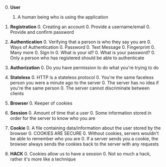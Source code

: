 0. **User**
	1. A human being who is using the application

0. **Registration**
	0. Creating an account
	0. Provide a username/email
	0. Provide and confirm password

0. **Authentication**
	0. Verifying that a person is who they say you are
	0. Ways of Authentication
		0. Password
		0. Text Message
		0. Fingerprint
		0. Many more
	0. Sign In
		0. What is your id?
		0. What is your password?
	0. Only a person who has registered should be able to authenticate

0. **Authorization**
	0. Do you have permission to do what you're trying to do

0. **Stateless**
	0. HTTP is a stateless protocol
	0. You're the same faceless person you were a minute ago to the server
	0. The server has no idea if you're the same person
	0. The server cannot discriminate between clients

0. **Browser**
	0. Keeper of cookies

0. **Session**
	0. Amount of time that a user
	0. Some information stored in order for the server to know who you are

0. **Cookie**
	0. A file containing data/information about the user stored by the browser
	0. COOKIES ARE SECURE
	0. Without cookies, servers wouldn't be able to remember who you are
	0. If a server sends you a cookie, the browser always sends the cookies back to the server with any requests

0. **HACK**
	0. Cookies allow us to have a session
	0. Not so much a hack, rather it's more like a technique
